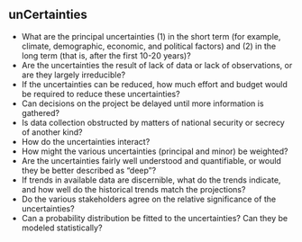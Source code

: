 ## unCertainties 

- What are the principal uncertainties (1) in the short term (for example, climate, demographic, economic, and political factors) and (2) in the long term (that is, after the first 10-20 years)?
- Are the uncertainties the result of lack of data or lack of observations, or are they largely irreducible? 
- If the uncertainties can be reduced, how much effort and budget would be required to reduce these uncertainties? 
- Can decisions on the project be delayed until more information is gathered? 
- Is data collection obstructed by matters of national security or secrecy of another kind? 
- How do the uncertainties interact? 
- How might the various uncertainties (principal and minor) be weighted? 
- Are the uncertainties fairly well understood and quantifiable, or would they be better described as “deep”? 
- If trends in available data are discernible, what do the trends indicate, and how well do the historical trends match the projections? 
- Do the various stakeholders agree on the relative significance of the uncertainties? 
- Can a probability distribution be fitted to the uncertainties? Can they be modeled statistically?
